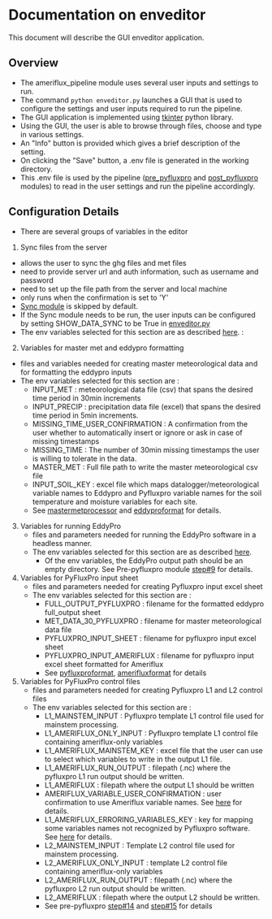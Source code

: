# Documentation on enveditor
This document will describe the GUI enveditor application.

## Overview 
- The ameriflux_pipeline module uses several user inputs and settings to run. 
- The command ```python enveditor.py``` launches a GUI that is used to configure the settings and user inputs required to run the pipeline.
- The GUI application is implemented using [tkinter](https://docs.python.org/3/library/tk.html) python library.
- Using the GUI, the user is able to browse through files, choose and type in various settings.
- An "Info" button is provided which gives a brief description of the setting.
- On clicking the "Save" button, a .env file is generated in the working directory.
- This .env file is used by the pipeline ([pre_pyfluxpro](https://github.com/ncsa/ameriflux-pipeline/blob/develop/docs/prepyfluxpro.md) and [post_pyfluxpro](https://github.com/ncsa/ameriflux-pipeline/blob/develop/docs/postpyfluxpro.md) modules) to read in the user settings and run the pipeline accordingly.

## Configuration Details
- There are several groups of variables in the editor
1. Sync files from the server
  - allows the user to sync the ghg files and met files 
  - need to provide server url and auth information, such as username and password
  - need to set up the file path from the server and local machine
  - only runs when the confirmation is set to 'Y'
  - [Sync module](https://github.com/ncsa/ameriflux-pipeline/blob/develop/docs/utils/syncdata.md) is skipped by default.
  - If the Sync module needs to be run, the user inputs can be configured by setting SHOW_DATA_SYNC to be True in [enveditor.py](https://github.com/ncsa/ameriflux-pipeline/blob/develop/ameriflux_pipeline/enveditor.py#L29)
  - The env variables selected for this section are as described [here](https://github.com/ncsa/ameriflux-pipeline/blob/develop/docs/utils/syncdata.md#using-gui). :
2. Variables for master met and eddypro formatting
  - files and variables needed for creating master meteorological data and for formatting the eddypro inputs
  - The env variables selected for this section are :
    - INPUT_MET : meteorological data file (csv) that spans the desired time period in 30min increments
    - INPUT_PRECIP : precipitation data file (excel) that spans the desired time period in 5min increments.
    - MISSING_TIME_USER_CONFIRMATION : A confirmation from the user whether to automatically insert or ignore or ask in case of missing timestamps
    - MISSING_TIME : The number of 30min missing timestamps the user is willing to tolerate in the data.
    - MASTER_MET : Full file path to write the master meteorological csv file
    - INPUT_SOIL_KEY : excel file which maps datalogger/meteorological variable names to Eddypro and Pyfluxpro variable names for the soil temperature and moisture variables for each site.
    - See [mastermetprocessor](https://github.com/ncsa/ameriflux-pipeline/blob/develop/docs/master_met/mastermetprocessor.md) and [eddyproformat](https://github.com/ncsa/ameriflux-pipeline/blob/develop/docs/eddypro/eddyproformat.md) for details.
3. Variables for running EddyPro
    - files and parameters needed for running the EddyPro software in a headless manner.
    - The env variables selected for this section are as described [here](https://github.com/ncsa/ameriflux-pipeline/blob/develop/docs/eddypro/runeddypro.md#set-parameters).
      - Of the env variables, the EddyPro output path should be an empty directory. See Pre-pyfluxpro module [step#9](https://github.com/ncsa/ameriflux-pipeline/blob/develop/docs/prepyfluxpro.md#9) for details.
4. Variables for PyFluxPro input sheet
    - files and parameters needed for creating Pyfluxpro input excel sheet
    - The env variables selected for this section are :
      - FULL_OUTPUT_PYFLUXPRO : filename for the formatted eddypro full_output sheet
      - MET_DATA_30_PYFLUXPRO : filename for master meteorological data file
      - PYFLUXPRO_INPUT_SHEET : filename for pyfluxpro input excel sheet
      - PYFLUXPRO_INPUT_AMERIFLUX : filename for pyfluxpro input excel sheet formatted for Ameriflux
      - See [pyfluxproformat](https://github.com/ncsa/ameriflux-pipeline/blob/develop/docs/pyfluxpro/pyfluxproformat.md), [amerifluxformat](https://github.com/ncsa/ameriflux-pipeline/blob/develop/docs/pyfluxpro/amerifluxformat.md) for details
5. Variables for PyFluxPro control files
    - files and parameters needed for creating Pyfluxpro L1 and L2 control files
    - The env variables selected for this section are :
      - L1_MAINSTEM_INPUT : Pyfluxpro template L1 control file used for mainstem processing.
      - L1_AMERIFLUX_ONLY_INPUT : Pyfluxpro template L1 control file containing ameriflux-only variables
      - L1_AMERIFLUX_MAINSTEM_KEY : excel file that the user can use to select which variables to write in the output L1 file.
      - L1_AMERIFLUX_RUN_OUTPUT : filepath (.nc) where the pyfluxpro L1 run output should be written.
      - L1_AMERIFLUX : filepath where the output L1 should be written
      - AMERIFLUX_VARIABLE_USER_CONFIRMATION : user confirmation to use Ameriflux variable names. See [here](https://github.com/ncsa/ameriflux-pipeline/blob/develop/docs/prepyfluxpro.md#3) for details.
      - L1_AMERIFLUX_ERRORING_VARIABLES_KEY : key for mapping some variables names not recognized by Pyfluxpro software. See [here](https://github.com/ncsa/ameriflux-pipeline/blob/develop/docs/prepyfluxpro.md#3) for details.
      - L2_MAINSTEM_INPUT : Template L2 control file used for mainstem processing.
      - L2_AMERIFLUX_ONLY_INPUT : template L2 control file containing ameriflux-only variables
      - L2_AMERIFLUX_RUN_OUTPUT : filepath (.nc) where the pyfluxpro L2 run output should be written.
      - L2_AMERIFLUX : filepath where the output L2 should be written.
      - See pre-pyfluxpro [step#14](https://github.com/ncsa/ameriflux-pipeline/blob/develop/docs/prepyfluxpro.md#14) and [step#15](https://github.com/ncsa/ameriflux-pipeline/blob/develop/docs/prepyfluxpro.md#15) for details

